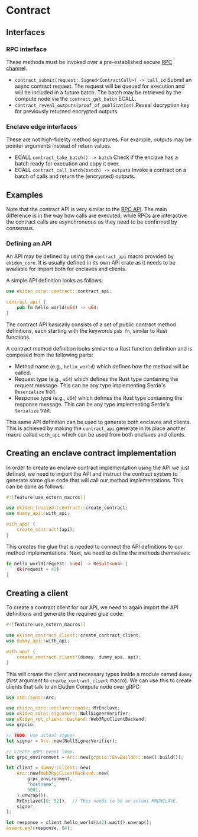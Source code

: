 # Contract

## Interfaces

### RPC interface

These methods must be invoked over a pre-established secure [RPC channel](rpc.md).

* `contract_submit(request: Signed<ContractCall>) -> call_id`
  Submit an async contract request. The request will be queued for execution and will be
  included in a future batch. The batch may be retrieved by the compute node via the
  `contract_get_batch` ECALL.
* `contract_reveal_outputs(proof_of_publication)`
  Reveal decryption key for previously returned encrypted outputs.

### Enclave edge interfaces

These are not high-fidelity method signatures.
For example, outputs may be pointer arguments instead of return values.

* ECALL `contract_take_batch() -> batch`
  Check if the enclave has a batch ready for execution and copy it over.
* ECALL `contract_call_batch(batch) -> outputs`
  Invoke a contract on a batch of calls and return the (encrypted) outputs.

## Examples

Note that the contract API is very similar to the [RPC API](rpc.md). The main difference is in the way how calls are executed, while RPCs are interactive the contract calls are asynchroneous as they need to be confirmed by consensus.

### Defining an API

An API may be defined by using the `contract_api` macro provided by `ekiden_core`. It is usually defined in its own API crate as it needs to be available for import both for enclaves and clients.

A simple API definition looks as follows:
```rust
use ekiden_core::contract::contract_api;

contract_api! {
    pub fn hello_world(u64) -> u64;
}

```

The contract API basically consists of a set of public contract method definitions, each starting with the keywords `pub fn`, similar to Rust functions.

A contract method definition looks similar to a Rust function definition and is composed from the following parts:
* Method name (e.g., `hello_world`) which defines how the method will be called.
* Request type (e.g., `u64`) which defines the Rust type containing the request message. This can be any type implementing Serde's `Deserialize` trait.
* Response type (e.g., `u64`) which defines the Rust type containing the response message. This can be any type implementing Serde's `Serialize` trait.

This same API definition can be used to generate both enclaves and clients. This is achieved by making the `contract_api` generate in its place another macro called `with_api` which can be used from both enclaves and clients.

## Creating an enclave contract implementation

In order to create an enclave contract implementation using the API we just defined, we need to import the API and instruct the contract system to generate some glue code that will call our method implementations.
This can be done as follows:
```rust
#![feature(use_extern_macros)]

use ekiden_trusted::contract::create_contract;
use dummy_api::with_api;

with_api! {
    create_contract!(api);
}
```

This creates the glue that is needed to connect the API definitions to our method implementations. Next, we need to define the methods themselves:
```rust
fn hello_world(request: &u64) -> Result<u64> {
    Ok(request + 42)
}
```

## Creating a client

To create a contract client for our API, we need to again import the API definitions and generate the required glue code:
```rust
#![feature(use_extern_macros)]

use ekiden_contract_client::create_contract_client;
use dummy_api::with_api;

with_api! {
    create_contract_client!(dummy, dummy_api, api);
}
```

This will create the client and necessary types inside a module named `dummy` (first argument to `create_contract_client` macro).
We can use this to create clients that talk to an Ekiden Compute node over gRPC:
```rust
use std::sync::Arc;

use ekiden_core::enclave::quote::MrEnclave;
use ekiden_core::signature::NullSignerVerifier;
use ekiden_rpc_client::backend::Web3RpcClientBackend;
use grpcio;

// TODO: Use actual signer.
let signer = Arc::new(NullSignerVerifier);

// Create gRPC event loop.
let grpc_environment = Arc::new(grpcio::EnvBuilder::new().build());

let client = dummy::Client::new(
    Arc::new(Web3RpcClientBackend::new(
        grpc_environment,
        "hostname",
        9001,
    ).unwrap()),
    MrEnclave([0; 32]),  // This needs to be an actual MRENCLAVE.
    signer,
);

let response = client.hello_world(&42).wait().unwrap();
assert_eq!(response, 84);
```
